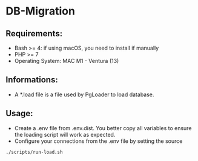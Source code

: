 DB-Migration
=

## Requirements:

- Bash >= 4: if using macOS, you need to install if manually
- PHP >= 7
- Operating System: MAC M1 - Ventura (13)

## Informations:

- A *.load file is a file used by PgLoader to load database.

## Usage:

- Create a .env file from .env.dist. You better copy all variables to ensure the loading script will work as expected.
- Configure your connections from the .env file by setting the source 

```bash
./scripts/run-load.sh
```